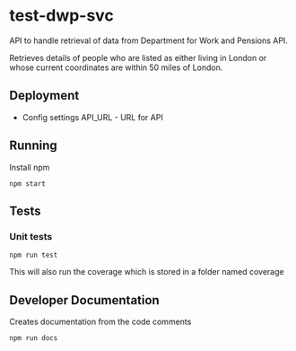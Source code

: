 # test-dwp-svc

API to handle retrieval of data from Department for Work and Pensions API.

Retrieves details of people who are listed as either living in London or whose current
coordinates are within 50 miles of London.

## Deployment
    
  - Config settings
  API_URL - URL for API  

## Running

Install npm
```shell
npm start
```

## Tests

### Unit tests

```shell
npm run test
```

This will also run the coverage which is stored in a folder named coverage

## Developer Documentation

Creates documentation from the code comments

```shell
npm run docs
```
